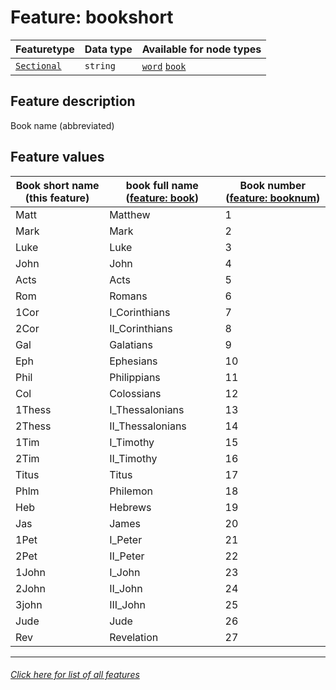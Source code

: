 # Feature: bookshort

Featuretype | Data type | Available for node types
---  | --- | --- 
[`Sectional`](home.md#Sectional-features) | `string`  | [`word`](wordnodefeatures.md#readme) [`book`](booknodefeatures.md#readme)

## Feature description 

Book name (abbreviated)

## Feature values

Book short name (this feature) | book full name ([feature: book](book.md#readme)) | Book number ([feature: booknum](booknum.md#readme))
--- | --- | --- 
Matt | Matthew | 1
Mark | Mark | 2
Luke | Luke | 3
John | John | 4
Acts | Acts | 5
Rom | Romans | 6
1Cor | I_Corinthians | 7
2Cor | II_Corinthians | 8
Gal | Galatians | 9
Eph | Ephesians | 10
Phil | Philippians | 11
Col | Colossians  | 12
1Thess | I_Thessalonians | 13
2Thess | II_Thessalonians | 14
1Tim | I_Timothy | 15
2Tim | II_Timothy | 16
Titus | Titus | 17
Phlm | Philemon | 18
Heb | Hebrews | 19
Jas | James | 20
1Pet | I_Peter | 21
2Pet | II_Peter | 22
1John | I_John | 23
2John | II_John | 24
3john | III_John | 25
Jude | Jude | 26
Rev | Revelation | 27


---
###### [Click here for list of all features](home.md#readme)
